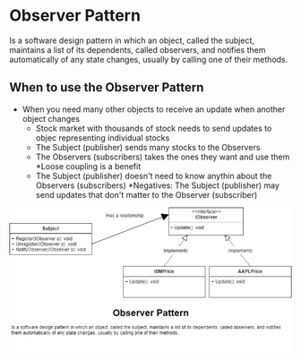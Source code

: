 ﻿# Observer Pattern

Is a software design pattern in which an object, called the subject, maintains a list of its dependents, called observers, and notifies them automatically of any state changes, usually by calling one of their methods.

## When to use the Observer Pattern

* When you need many other objects to receive an update when another object changes
	* Stock market with thousands of stock needs to send updates to objec representing individual stocks
	* The Subject (publisher) sends many stocks to the Observers
	* The Observers (subscribers) takes the ones they want and use them
*Loose coupling is a benefit
	* The Subject (publisher) doesn't need to know anythin about the Observers (subscribers)
*Negatives: The Subject (publisher) may send updates that don't matter to the Observer (subscriber)

![ObserverPattern](../../Assets/ObserverPattern.png)